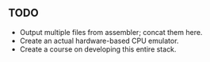 ## TODO

- Output multiple files from assembler; concat them here.
- Create an actual hardware-based CPU emulator.
- Create a course on developing this entire stack.
